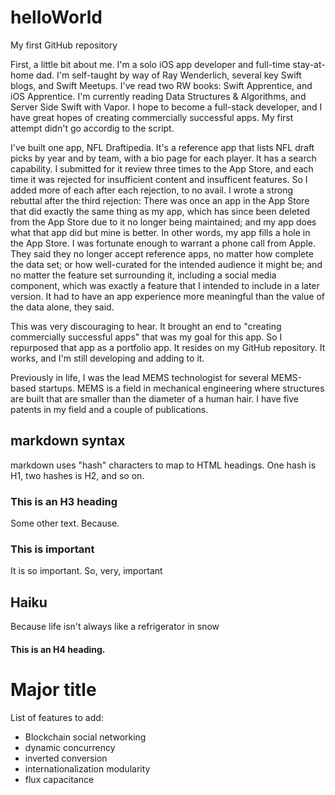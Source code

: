 # helloWorld
My first GitHub repository

First, a little bit about me.
I'm a solo iOS app developer and full-time stay-at-home dad.
I'm self-taught by way of Ray Wenderlich, several key Swift blogs, and Swift Meetups. I've read two RW books: Swift Apprentice, and iOS Apprentice. I'm currently reading Data Structures & Algorithms, and Server Side Swift with Vapor. I hope to become a full-stack developer, and I have great hopes of creating commercially successful apps. My first attempt didn't go accordig to the script.

I've built one app, NFL Draftipedia. It's a reference app that lists NFL draft picks by year and by team, with a bio page for each player. It has a search capability. I submitted for it review three times to the App Store, and each time it was rejected for insufficient content and insufficent features. So I added more of each after each rejection, to no avail. I wrote a strong rebuttal after the third rejection: There was once an app in the App Store that did exactly the same thing as my app, which has since been deleted from the App Store due to it no longer being maintained; and my app does what that app did but mine is better. In other words, my app fills a hole in the App Store. I was fortunate enough to warrant a phone call from Apple. They said they no longer accept reference apps, no matter how complete the data set; or how well-curated for the intended audience it might be; and no matter the feature set surrounding it, including a social media component, which was exactly a feature that I intended to include in a later version. It had to have an app experience more meaningful than the value of the data alone, they said.

This was very discouraging to hear. It brought an end to "creating commercially successful apps" that was my goal for this app. So I repurposed that app as a portfolio app. It resides on my GitHub repository. It works, and I'm still developing and adding to it.

Previously in life, I was the lead MEMS technologist for several MEMS-based startups. MEMS is a field in mechanical engineering where structures are built that are smaller than the diameter of a human hair. I have five patents in my field and a couple of publications.

## markdown syntax
markdown uses "hash" characters to map to HTML headings. One hash is H1, two hashes is H2, and so on.
### This is an H3 heading
Some other text. Because.
### This is important
It is so important. So, very, important
## Haiku
Because life
isn't always
like a refrigerator
in snow
#### This is an H4 heading.
# Major title
List of features to add:
* Blockchain social networking
* dynamic concurrency
* inverted conversion
* internationalization modularity
* flux capacitance
